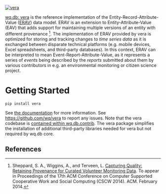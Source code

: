 [![vera](https://raw.github.com/wq/wq/master/images/256/vera.png)](http://wq.io/vera)

[wq.db: vera](http://wq.io/vera) is the reference implementation of the Entity-Record-Attribute-Value ([ERAV](http://wq.io/docs/erav)) data model. ERAV is an extension to Entity-Attribute-Value (EAV) that adds support for maintaining multiple versions of an entity with different provenance [^1].  The implementation of ERAV provided by vera is optimized for storing and tracking changes to *time series data* as it is exchanged between disparate technical platforms (e.g. mobile devices, Excel spreadsheets, and third-party databases).  In this context, ERAV can be interpreted to mean Event-Report-Attribute-Value, as it represents a series of *events* being described by the *reports* submitted about them by various contributors in e.g. an environmental monitoring or citizen science project.

Getting Started
===============

    pip install vera

See [the documentation](http://wq.io/docs/) for more information. See <https://github.com/wq/vera> to report any issues. Note that the vera codebase is [contained within wq.db.contrib](https://github.com/wq/wq.db/blob/master/contrib/vera). The vera package simplifies the installation of additional third-party libraries needed for vera but not required by wq.db core.

References
----------

[^1]: Sheppard, S. A., Wiggins, A., and Terveen, L. [Capturing Quality: Retaining Provenance for Curated Volunteer Monitoring Data](http://wq.io/research/provenance). To appear in Proceedings of the 17th ACM Conference on Computer Supported Cooperative Work and Social Computing (CSCW 2014). ACM. February 2014.
